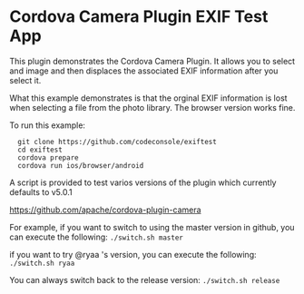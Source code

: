 # Cordova Camera Plugin EXIF Test App

This plugin demonstrates the Cordova Camera Plugin.
It allows you to select and image and then displaces the associated EXIF information after you select it.

What this example demonstrates is that the orginal EXIF information is lost when selecting a file from the photo library.
The browser version works fine.

To run this example:

```
  git clone https://github.com/codeconsole/exiftest
  cd exiftest
  cordova prepare
  cordova run ios/browser/android
```

A script is provided to test varios versions of the plugin which currently defaults to v5.0.1

https://github.com/apache/cordova-plugin-camera

For example, if you want to switch to using the master version in github, you can execute the following:
`./switch.sh master`

if you want to try @ryaa 's version, you can execute the following:
`./switch.sh ryaa`

You can always switch back to the release version:
`./switch.sh release`
